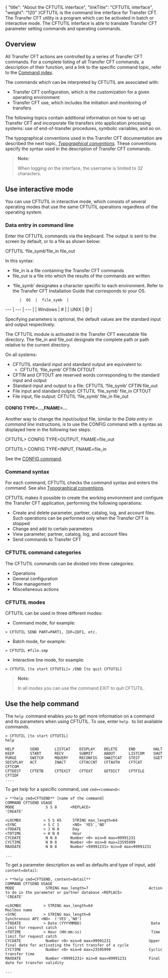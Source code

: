 {
    "title": "About the CFTUTIL  interface",
    "linkTitle": "CFTUTIL interface",
    "weight": "120"
}CFTUTIL is the command line interface for Transfer CFT. The Transfer
CFT utility is a program which can be activated in batch or interactive
mode. The CFTUTIL interface is able to translate Transfer CFT parameter
setting commands and operating commands.

<span id="About_the_Command_line_interface_CFTUTIL"></span>

## Overview

All Transfer CFT  actions are controlled
by a series of Transfer CFT commands. For a complete listing of all Transfer
CFT commands, a description of their function, and a link to the specific
command topic, refer to the [Command index](../command_summary).

The commands which can be interpreted by CFTUTIL are associated with:

-   Transfer CFT configuration,
    which is the customization for a given operating environment
-   Transfer CFT use,
    which includes the initiation and monitoring of transfers

The following topics contain additional information on how to set up
Transfer CFT and incorporate file transfers into application processing
systems: use of end-of-transfer procedures, symbolic variables, and so
on.

The typographical conventions used in the Transfer CFT documentation
are described the next topic, *[Typographical
conventions](../../gettingstarted_intro/my_first_transfer_flow_using_cg/typographical_conventions).* These conventions specify the syntax used in the
description of Transfer CFT commands.

> **Note:**
>
> When logging on the interface, the username is limited to 32 characters.

<span id="Using_interactive_mode"></span>

## Use interactive mode

You can use CFTUTIL in interactive mode, which consists of several
operating modes that use the same CFTUTIL operations regardless of the operating system.

<span id="Data_entry_in_command_line"></span>

### Data entry in command line

Enter the CFTUTIL commands via the keyboard. The output is sent to the
screen by default, or to a file as shown below:

CFTUTIL ‘file\_symb’file\_in file\_out

In this syntax:

-   file\_in is a file
    containing the Transfer CFT commands
-   file\_out is a file
    into which the results of the commands are written

<!-- -->

-   ‘file\_symb’ designates a character specific to
    each environment. Refer to the Transfer CFT Installation Guide that corresponds
    to your OS.


           |  OS  |  file_symb  |
 --- | --- | --- |
|  Windows  |  #  |
|  UNIX  |  @  |


Specifying parameters is optional, the default values are the
standard input and output respectively.

The CFTUTIL module is activated in the Transfer CFT executable file
directory. The file\_in and file\_out designate the complete path or path
relative to the current directory.

On all systems:

-   CFTUTIL standard
    input and standard output are equivalent to:
    -   CFTUTIL ‘file\_symb’
        CFTIN CFTOUT
-   CFTIN and CFTOUT
    are reserved words corresponding to the standard input and output
-   Standard input
    and output to a file: CFTUTIL ‘file\_symb’ CFTIN file\_out
-   File input and
    standard output: CFTUTIL ‘file\_symb’ file\_in CFTOUT
-   File input, file
    output: CFTUTIL ‘file\_symb’ file\_in file\_out

<span id="CONFIG_type"></span>

#### CONFIG TYPE=...,FNAME=...

Another way to change the input/output file, similar to the *Data entry in command line* instructions, is to use the CONFIG command with a syntax as displayed
here in the following two steps:

CFTUTIL> CONFIG TYPE=OUTPUT, FNAME=file\_out

CFTUTIL> CONFIG
TYPE=INPUT, FNAME=file\_in

See the [CONFIG
command](../../admin_intro/admin_config_commands/communication_media_concepts).

<span id="Command_syntax"></span>

### Command syntax

For each command, CFTUTIL checks the command syntax and enters the command.
See also [Typographical conventions](../../gettingstarted_intro/my_first_transfer_flow_using_cg/typographical_conventions).

CFTUTIL makes it possible to create the working environment and configure
the Transfer CFT application, performing the following operations:

-   Create and delete
    parameter, partner, catalog, log, and account files. Such operations can
    be performed only when the Transfer CFT is stopped
-   Change and add
    to certain parameters
-   View parameter,
    partner, catalog, log, and account files
-   Send commands to
    Transfer CFT

<span id="CFTUTIL_commands"></span>

### CFTUTIL command categories

The CFTUTIL commands can be divided into three categories:

-   Operations
-   General configuration
-   Flow management
-   Miscellaneous actions

### CFTUTIL modes

CFTUTIL can be used in three different modes:

-   Command mode, for
    example:

```
> CFTUTIL SEND PART=PART1, IDF=IDF1, etc.
```

-   Batch mode, for
    example:

```
> CFTUTIL #file.smp
```

-   Interactive line
    mode, for example:

```
> CFTUTIL [to start CFTUTIL]> /END [to quit CFTUTIL]
```

> **Note:**
>
> In all modes you can use the command EXIT to quit CFTUTIL.

## Use the help command

The `help `command enables you to get more information on a command and its parameters when using CFTUTIL. To use, enter `help ` to list available commands.

```
> CFTUTIL [to start CFTUTIL]
help

HELP       SEND       LISTCAT    DISPLAY    DELETE     END        HALT
KEEP       START      RECV       SUBMIT     ABOUT      LISTCOM    SHUT
PURGE      SWITCH     MQUERY     RECONFIG   SWAITCAT   STEST      SGET
SDISPLAY   ACT        INACT      CFTACCNT   CFTAUTH    CFTCAT     CFTCOM
CFTDEST    CFTETB     CFTEXIT    CFTEXT     GETDICT    CFTFILE    CFTIDF
....

```

To get help for a specific command, use `cmd=<command>`:

```
> **help cmd=CFTSEND** [name of the command]
COMMAND CFTSEND USAGE
MODE              S S 8      <REPLACE>
'CREATE'

<LOCMBX          > S S 65     STRING max_length=64
<SYNC            > S C 1      <NO> 'YES','NO'
<TODATE          > J N 8      Day
<TOTIME          > H N 8      Hour
CYCDATE           N N 8      Number <0> min=0 max=99991231
CYCTIME           N N 8      Number <0> min=0 max=23595999
MAXDATE           N N 8      Number <99991231> min=0 max=99991231

...
```

To get a parameter description as well as defaults and type of input, add `content=detail`:

```
> **help cmd=CFTSEND, content=detail**
COMMAND CFTSEND USAGE
MODE              STRING max_length=7                           Action to do in the parameter or partner database <REPLACE>
'CREATE'

<LOCMBX          > STRING max_length=64                          Mailbox name
<SYNC            > STRING max_length=0                           Synchronous API <NO>  ('YES','NO')
<TODATE          > Date (YYYYMMDD)                               Date limit for request catch
<TOTIME          > Hour (HH:mm:ss)                               Time limit for request catch
CYCDATE           Number <0> min=0 max=99991231                 Upper final date for activating the first transfer of a cycle
CYCTIME           Number <0> min=0 max=23595999                 Cyclic transfer time
MAXDATE           Number <99991231> min=0 max=99991231          Final date for transfer validity

...
```
